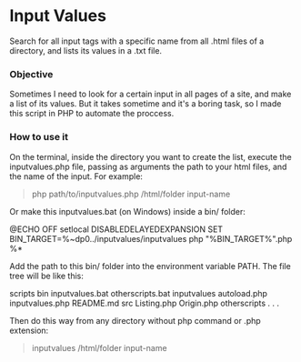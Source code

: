 # Input Values

Search for all input tags with a specific name from all .html files of a directory, and lists its values in a .txt file.

### Objective

Sometimes I need to look for a certain input in all pages of a site, and make a list of its values. But it takes sometime and it's a boring task, so I made this script in PHP to automate the proccess.

### How to use it

On the terminal, inside the directory you want to create the list, execute the inputvalues.php file, passing as arguments the path to your html files, and the name of the input. For example:

> php path/to/inputvalues.php /html/folder input-name

Or make this inputvalues.bat (on Windows) inside a bin/ folder:

@ECHO OFF
setlocal DISABLEDELAYEDEXPANSION
SET BIN_TARGET=%~dp0../inputvalues/inputvalues
php "%BIN_TARGET%".php %*

Add the path to this bin/ folder into the environment variable PATH. The file tree will be like this:

scripts
	bin
		inputvalues.bat
		otherscripts.bat
	inputvalues
		autoload.php
		inputvalues.php
		README.md
		src
			Listing.php
			Origin.php
	otherscripts
	.
	.
	.

Then do this way from any directory without php command or .php extension:

> inputvalues /html/folder input-name
